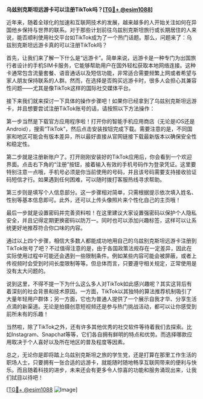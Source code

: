 **乌兹别克斯坦远游卡可以注册TikTok吗？[[TG💪+ @esim1088](https://t.me/s/esim1088)]**

近年来，随着全球化的加速和互联网技术的发展，越来越多的人开始关注如何在异国他乡保持与世界的联系。对于那些计划前往乌兹别克斯坦旅行或长期居住的人来说，能否顺利使用社交平台如TikTok成为了一个热门话题。那么，问题来了：乌兹别克斯坦远游卡真的可以注册TikTok吗？

首先，让我们来了解一下什么是“远游卡”。简单来说，远游卡是一种专门为出国旅行者设计的手机SIM卡服务，它能够帮助用户在国外轻松获取本地网络连接。这种卡通常包含流量套餐、语音通话以及短信功能，非常适合需要频繁上网或者希望与家人朋友保持联系的人群。然而，在选择是否购买远游卡时，很多人会担心其兼容性问题——尤其是像TikTok这样的国际社交媒体平台。

接下来我们就来探讨一下具体的操作步骤吧！如果你已经拿到了乌兹别克斯坦远游卡，并且想要尝试注册TikTok账号的话，请按照以下方法操作：

第一步当然是下载官方应用程序啦！打开你的智能手机应用商店（无论是iOS还是Android），搜索“TikTok”，然后点击安装按钮完成下载。需要注意的是，不同国家和地区可能会有版本差异，所以最好直接从官网链接下载最新版本以确保安全性和稳定性。

第二步就是注册新账户了。打开刚刚安装好的TikTok应用后，你会看到一个欢迎界面。点击右下角的“注册”按钮，接着输入有效的手机号码作为登录凭证。这里要特别注意一点哦，手机号必须是你当前使用的号码，并且该号码需要支持接收验证码短信才行。如果遇到任何困难，可以随时拨打客服热线寻求帮助。

第三步则是填写个人信息部分。这一步骤相对简单，只需根据提示依次填入姓名、性别等基本信息即可。此外，还可以上传头像照片来个性化自己的主页哦！

最后一步就是设置密码并完善资料啦！在这里建议大家设置强密码以保护个人隐私安全，并且记得定期更换密码以防万一。同时也可以添加兴趣标签，这样可以让系统更好地推荐符合你口味的内容。

通过以上四个步骤，相信大多数人都能成功地用自己的乌兹别克斯坦远游卡注册到TikTok账号了吧？不过值得注意的是，由于各国政策法规存在一定差异，因此在实际使用过程中可能还会遇到一些限制条件。例如某些内容可能会被屏蔽，或者上传视频时会受到时间长度限制等等。但总体而言，只要遵守相关规定，正常使用是没有太大问题的。

说到这里，不得不提一下为什么这么多人对TikTok如此感兴趣呢？其实这背后有着深刻的社会背景和技术原因。一方面，TikTok以其独特的算法推荐机制吸引了大量年轻用户群体；另一方面，它也为普通人提供了一个展示自我才华、分享生活点滴的新渠道。无论是拍摄创意短视频还是参与热门挑战活动，都可以让你感受到前所未有的乐趣！

当然啦，除了TikTok之外，还有许多其他优秀的社交软件等待着我们去探索。比如Instagram、Snapchat等等，它们各自拥有鲜明的特点和优势。而选择哪款应用取决于个人喜好以及所在地区的普及程度等因素。

总之，无论你是即将踏上乌兹别克斯坦之旅的学生党，还是打算在那里工作生活的职场人士，只要拥有一张合适的远游卡，就能随时随地畅享互联网带来的便利与快乐。而且随着科技的进步，未来还会有更多令人惊喜的功能和服务涌现出来，让我们拭目以待吧！

[[TG💪+ @esim1088](https://t.me/s/esim1088) ![Image](https://i.postimg.cc/4NQfJmqS/Snipaste-2025-05-13-00-14-12.png)]